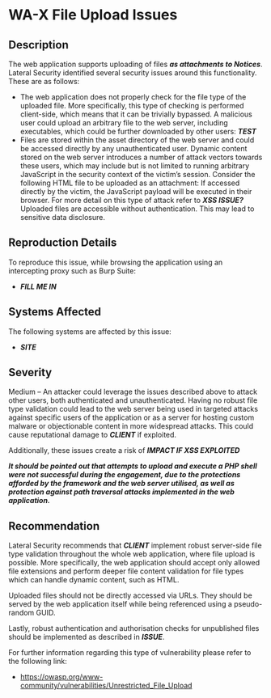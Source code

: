 WA-X File Upload Issues
=======================

Description
-----------
The web application supports uploading of files ***as attachments to Notices***. Lateral Security identified several security issues around this functionality. These are as follows:
 * The web application does not properly check for the file type of the uploaded file. More specifically, this type of checking is performed client-side, which means that it can be trivially bypassed. A malicious user could upload an arbitrary file to the web server, including executables, which could be further downloaded by other users: ***TEST***
 * Files are stored within the asset directory of the web server and could be accessed directly by any unauthenticated user. Dynamic content stored on the web server introduces a number of attack vectors towards these users, which may include but is not limited to running arbitrary JavaScript in the security context of the victim’s session. Consider the following HTML file to be uploaded as an attachment: <html><body><script>alert("Lateral Security XSS");</script></body></html> If accessed directly by the victim, the JavaScript payload will be executed in their browser. For more detail on this type of attack refer to ***XSS ISSUE?*** Uploaded files are accessible without authentication. This may lead to sensitive data disclosure.

Reproduction Details
--------------------
To reproduce this issue, while browsing the application using an intercepting proxy such as Burp Suite:
  * ***FILL ME IN***

Systems Affected
----------------
The following systems are affected by this issue:
  * ***SITE***

Severity
--------
Medium – An attacker could leverage the issues described above to attack other users, both authenticated and unauthenticated. Having no robust file type validation could lead to the web server being used in targeted attacks against specific users of the application or as a server for hosting custom malware or objectionable content in more widespread attacks. This could cause reputational damage to ***CLIENT*** if exploited.

Additionally, these issues create a risk of ***IMPACT IF XSS EXPLOITED***

***It should be pointed out that attempts to upload and execute a PHP shell were not successful during the engagement, due to the protections afforded by the framework and the web server utilised, as well as protection against path traversal attacks implemented in the web application.***

Recommendation
--------------
Lateral Security recommends that ***CLIENT*** implement robust server-side file type validation throughout the whole web application, where file upload is possible. More specifically, the web application should accept only allowed file extensions and perform deeper file content validation for file types which can handle dynamic content, such as HTML.

Uploaded files should not be directly accessed via URLs. They should be served by the web application itself while being referenced using a pseudo-random GUID.

Lastly, robust authentication and authorisation checks for unpublished files should be implemented as described in ***ISSUE***.

For further information regarding this type of vulnerability please refer to the following link:
 * https://owasp.org/www-community/vulnerabilities/Unrestricted_File_Upload
